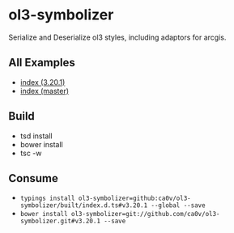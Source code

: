 # ol3-symbolizer
Serialize and Deserialize ol3 styles, including adaptors for arcgis.

## All Examples
* [index (3.20.1)](https://rawgit.com/ca0v/ol3-symbolizer/v3.20.1/rawgit.html?run=ol3-symbolizer/labs/index)
* [index (master)](https://rawgit.com/ca0v/ol3-symbolizer/master/rawgit.html?run=ol3-symbolizer/labs/index)

## Build

* tsd install
* bower install
* tsc -w

## Consume

* `typings install ol3-symbolizer=github:ca0v/ol3-symbolizer/built/index.d.ts#v3.20.1 --global --save`
* `bower install ol3-symbolizer=git://github.com/ca0v/ol3-symbolizer.git#v3.20.1 --save`
